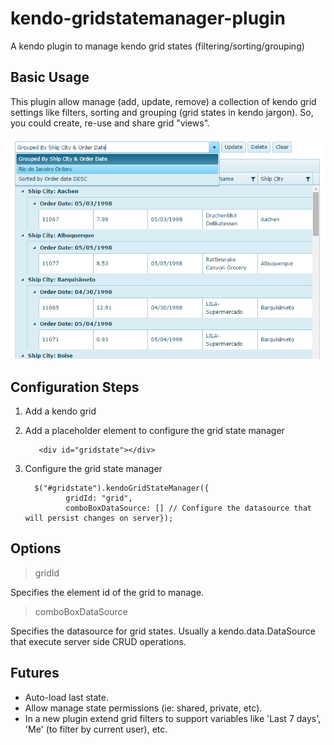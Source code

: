 # kendo-gridstatemanager-plugin #
A kendo plugin to manage kendo grid states (filtering/sorting/grouping)

## Basic Usage ##
This plugin allow manage (add, update, remove) a collection of kendo grid settings like filters, sorting and grouping (grid states in kendo jargon). So, you could create, re-use and share grid "views".

![Grid State Manager in Action](https://raw.githubusercontent.com/martinolivares/kendo-gridstatemanager-plugin/master/images/kendoGridStateManager.png)


## Configuration Steps ##

1. Add a kendo grid
2. Add a placeholder element to configure the grid state manager

		  <div id="gridstate"></div>

3. Configure the grid state manager
    
         $("#gridstate").kendoGridStateManager({
    			gridId: "grid",
    			comboBoxDataSource: [] // Configure the datasource that will persist changes on server});

## Options ##

> gridId

Specifies the element id of the grid to manage.

> comboBoxDataSource

Specifies the datasource for grid states. Usually a kendo.data.DataSource that execute server side CRUD operations.


## Futures ##
- Auto-load last state.
- Allow manage state permissions (ie: shared, private, etc). 
- In a new plugin extend grid filters to support variables like 'Last 7 days', 'Me' (to filter by current user), etc.   
